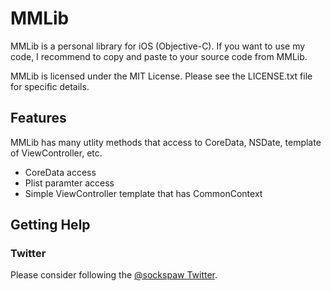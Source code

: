 MMLib
============================

MMLib is a personal library for iOS (Objective-C).
If you want to use my code, I recommend to copy and paste to your source code from MMLib.

MMLib  is licensed under the MIT License.
Please see the LICENSE.txt file for specific details.

Features
--------------------

MMLib has many utlity methods that access to CoreData,  NSDate, template of ViewController, etc.
- CoreData access
- Plist paramter access
- Simple ViewController template that has CommonContext


Getting Help
------------

### Twitter

Please consider following the [@sockspaw Twitter](http://www.twitter.com/sockspaw).

